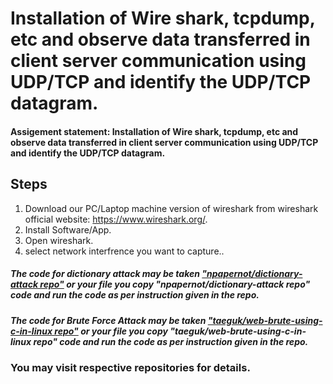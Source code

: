 #  Installation of Wire shark, tcpdump, etc and observe data transferred in client server communication using UDP/TCP and identify the UDP/TCP datagram.
#### Assigement statement: Installation of Wire shark, tcpdump, etc and observe data transferred in client server communication using UDP/TCP and identify the UDP/TCP datagram. 


## Steps

1. Download our PC/Laptop machine version of wireshark from wireshark official website: https://www.wireshark.org/.
2. Install Software/App.
3. Open wireshark.
4. select network interfrence you want to capture..


##### The code for dictionary attack may be taken ["npapernot/dictionary-attack repo"](https://github.com/npapernot/dictionary-attack) or your file you copy "npapernot/dictionary-attack repo" code and run the code as per instruction given in the repo.

##### The code for  Brute Force Attack may be taken ["taeguk/web-brute-using-c-in-linux repo"](https://github.com/taeguk/web-brute-using-c-in-linux) or your file you copy "taeguk/web-brute-using-c-in-linux repo" code and run the code as per instruction given in the repo.
 
### You may visit respective repositories for details.
